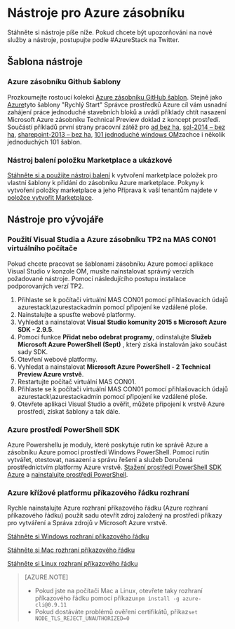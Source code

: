 <properties
    pageTitle="Nástroje a PaaS služby Azure zásobníku | Microsoft Azure"
    description="Zjistěte, jak začít s PaaS služby Azure vrstvě."
    services="azure-stack"
    documentationCenter=""
    authors="ErikjeMS"
    manager="byronr"
    editor=""/>

<tags
    ms.service="multiple"
    ms.workload="na"
    ms.tgt_pltfrm="na"
    ms.devlang="na"
    ms.topic="article"
    ms.date="09/26/2016"
    ms.author="erikje"/>

# <a name="tools-for-azure-stack"></a>Nástroje pro Azure zásobníku

Stáhněte si nástroje píše níže. Pokud chcete být upozorňováni na nové služby a nástroje, postupujte podle #AzureStack na Twitter.

## <a name="template-tools"></a>Šablona nástroje

### <a name="azure-stack-github-templates"></a>Azure zásobníku Github šablony
Prozkoumejte rostoucí kolekci [Azure zásobníku GitHub šablon](https://github.com/Azure/AzureStack-QuickStart-Templates). Stejně jako [Azure](https://github.com/Azure/azure-quickstart-templates)tyto šablony "Rychlý Start" Správce prostředků Azure cíl vám usnadní zahájení práce jednoduché stavebních bloků a uvádí příklady chtít nasazení Microsoft Azure zásobníku Technical Preview doklad z koncept prostředí. Součástí příkladů první strany pracovní zátěž pro [ad bez ha](https://github.com/Azure/AzureStack-QuickStart-Templates/tree/master/ad-non-ha), [sql-2014 – bez ha](https://github.com/Azure/AzureStack-QuickStart-Templates/tree/master/sql-2014-non-ha), [sharepoint-2013 – bez ha](https://github.com/Azure/AzureStack-QuickStart-Templates/tree/master/sharepoint-2013-non-ha), [101 jednoduché windows OM](https://github.com/Azure/AzureStack-QuickStart-Templates/tree/master/101-simple-windows-vm)zachce i několik jednoduchých 101 šablon.


### <a name="marketplace-item-packaging-tool-and-sample"></a>Nástroj balení položku Marketplace a ukázkové
[Stáhněte si a použijte nástroj balení](http://www.aka.ms/azurestackmarketplaceitem) k vytvoření marketplace položek pro vlastní šablony k přidání do zásobníku Azure marketplace. Pokyny k vytvoření položky marketplace a jeho Příprava k vaší tenantům najdete v [položce vytvořit Marketplace](azure-stack-create-and-publish-marketplace-item.md).

## <a name="developer-tools"></a>Nástroje pro vývojáře


### <a name="use-visual-studio-and-azure-stack-tp2-on-the-mas-con01-virtual-machine"></a>Použití Visual Studia a Azure zásobníku TP2 na MAS CON01 virtuálního počítače
Pokud chcete pracovat se šablonami zásobníku Azure pomocí aplikace Visual Studio v konzole OM, musíte nainstalovat správný verzích požadované nástroje. Pomocí následujícího postupu instalace podporovaných verzí TP2.

1. Přihlaste se k počítači virtuální MAS CON01 pomocí přihlašovacích údajů azurestack\azurestackadmin pomocí připojení ke vzdálené ploše.
2. Nainstalujte a spusťte webové platformy.
3. Vyhledat a nainstalovat **Visual Studio komunity 2015 s Microsoft Azure SDK - 2.9.5**.
4. Pomocí funkce **Přidat nebo odebrat programy**, odinstalujte **Služeb Microsoft Azure PowerShell (Sept)** , který získá instalován jako součást sady SDK.
5. Otevření webové platformy.
6. Vyhledat a nainstalovat **Microsoft Azure PowerShell - 2 Technical Preview Azure vrstvě**. 
7. Restartujte počítač virtuální MAS CON01.
8. Přihlaste se k počítači virtuální MAS CON01 pomocí přihlašovacích údajů azurestack\azurestackadmin pomocí připojení ke vzdálené ploše.
9. Otevřete aplikaci Visual Studio a ověřit, můžete připojení k vrstvě Azure prostředí, získat šablony a tak dále. 

### <a name="azure-powershell-sdk"></a>Azure prostředí PowerShell SDK
Azure Powershellu je moduly, které poskytuje rutin ke správě Azure a zásobníku Azure pomocí prostředí Windows PowerShell. Pomocí rutin vytvářet, otestovat, nasazení a správu řešení a služeb Doručená prostřednictvím platformy Azure vrstvě.
[Stažení prostředí PowerShell SDK Azure](http://aka.ms/azStackPsh) a [nainstalujte prostředí PowerShell](azure-stack-connect-powershell.md).

### <a name="azure-cross-platform-command-line-interfaces"></a>Azure křížové platformu příkazového řádku rozhraní
Rychle nainstalujte Azure rozhraní příkazového řádku (Azure rozhraní příkazového řádku) použít sadu otevřít zdroj založený na prostředí příkazy pro vytváření a Správa zdrojů v Microsoft Azure vrstvě.

[Stáhněte si Windows rozhraní příkazového řádku](http://aka.ms/azstack-windows-cli)

[Stáhněte si Mac rozhraní příkazového řádku](http://aka.ms/azstack-linux-cli)

[Stáhněte si Linux rozhraní příkazového řádku](http://aka.ms/azstack-mac-cli)

>[AZURE.NOTE]
>
> + Pokud jste na počítači Mac a Linux, otevřete taky rozhraní příkazového řádku pomocí příkazu`npm install -g azure-cli@0.9.11`</br>
> + Pokud dostáváte problémů ověření certifikátů, příkaz`set NODE_TLS_REJECT_UNAUTHORIZED=0`
